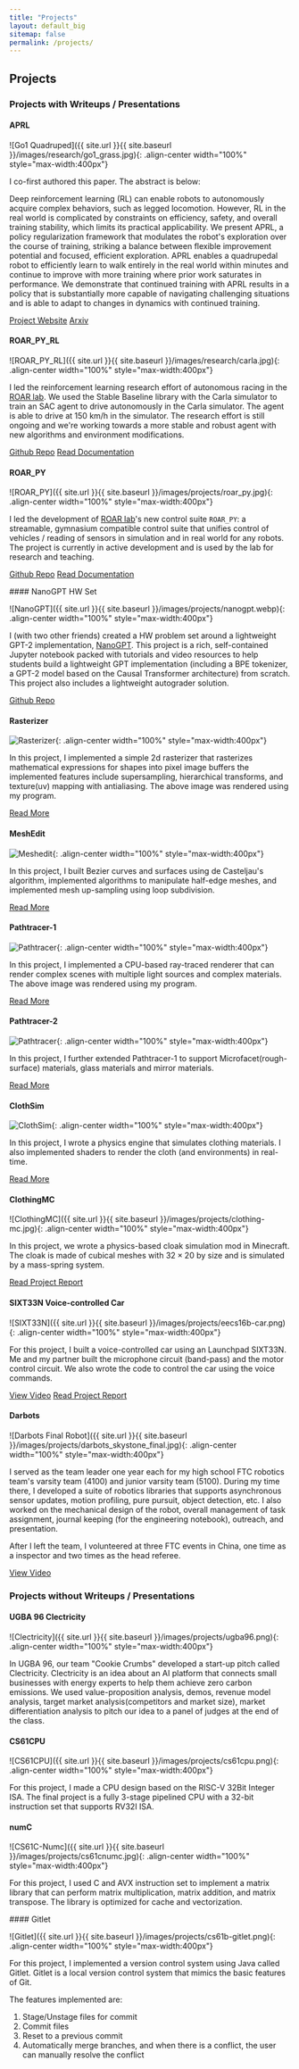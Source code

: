```yaml
---
title: "Projects"
layout: default_big
sitemap: false
permalink: /projects/
---
```


## Projects

### Projects with Writeups / Presentations

<div class="row">

<div class="col-sm-12 col-md-6 col-lg-4">

#### APRL

![Go1 Quadruped]({{ site.url }}{{ site.baseurl }}/images/research/go1_grass.jpg){: .align-center width="100%" style="max-width:400px"}

I co-first authored this paper. The abstract is below:

Deep reinforcement learning (RL) can enable robots to autonomously acquire complex behaviors, such as legged locomotion. However, RL in the real world is complicated by constraints on efficiency, safety, and overall training stability, which limits its practical applicability. We present APRL, a policy regularization framework that modulates the robot's exploration over the course of training, striking a balance between flexible improvement potential and focused, efficient exploration. APRL enables a quadrupedal robot to efficiently learn to walk entirely in the real world within minutes and continue to improve with more training where prior work saturates in performance. We demonstrate that continued training with APRL results in a policy that is substantially more capable of navigating challenging situations and is able to adapt to changes in dynamics with continued training. 

<a class="btn btn-primary" href="https://sites.google.com/berkeley.edu/aprl/" target="_blank">Project Website</a> <a class="btn btn-primary" href="https://arxiv.org/abs/2310.17634" target="_blank">Arxiv</a>

</div>

<div class="col-sm-12 col-md-6 col-lg-4">

#### ROAR_PY_RL

![ROAR_PY_RL]({{ site.url }}{{ site.baseurl }}/images/research/carla.jpg){: .align-center width="100%" style="max-width:400px"}

I led the reinforcement learning research effort of autonomous racing in the [ROAR lab](https://roar.berkeley.edu/). We used the Stable Baseline library with the Carla simulator to train an SAC agent to drive autonomously in the Carla simulator. The agent is able to drive at 150 km/h in the simulator. The research effort is still ongoing and we're working towards a more stable and robust agent with new algorithms and environment modifications.

<a class="btn btn-primary" href="https://github.com/augcog/ROAR_PY_RL" target="_blank">Github Repo</a> <a class="btn btn-primary" href="https://roar.gitbook.io/roar_py_rl-documentation/" target="_blank">Read Documentation</a>

</div>

<div class="col-sm-12 col-md-6 col-lg-4">

#### ROAR_PY

![ROAR_PY]({{ site.url }}{{ site.baseurl }}/images/projects/roar_py.jpg){: .align-center width="100%" style="max-width:400px"}

I led the development of [ROAR lab](https://roar.berkeley.edu/)'s new control suite `ROAR_PY`: a streamable, gymnasium compatible control suite that unifies control of vehicles / reading of sensors in simulation and in real world for any robots. The project is currently in active development and is used by the lab for research and teaching.

<a class="btn btn-primary" href="https://github.com/augcog/ROAR_PY" target="_blank">Github Repo</a> <a class="btn btn-primary" href="https://roar.gitbook.io/roar_py-documentation/" target="_blank">Read Documentation</a>

</div>

<div class="col-sm-12 col-md-6 col-lg-4">
#### NanoGPT HW Set

![NanoGPT]({{ site.url }}{{ site.baseurl }}/images/projects/nanogpt.webp){: .align-center width="100%" style="max-width:400px"}

I (with two other friends) created a HW problem set around a lightweight GPT-2 implementation, [NanoGPT](https://github.com/karpathy/nanoGPT). This project is a rich, self-contained Jupyter notebook packed with tutorials and video resources to help students build a lightweight GPT implementation (including a BPE tokenizer, a GPT-2 model based on the Causal Transformer architecture) from scratch. This project also includes a lightweight autograder solution.

<a class="btn btn-primary" href="https://github.com/KevinLiu819/CS182_FP_Final">Github Repo</a>
</div>

<div class="col-sm-12 col-md-6 col-lg-4">

#### Rasterizer

![Rasterizer](https://www.quantumcookie.xyz/Opensourced-Study-Notes-Berkeley/CS184/proj1-rasterizer-writeup/images/task6-nearest-l0.png){: .align-center width="100%" style="max-width:400px"}

In this project, I implemented a simple 2d rasterizer that rasterizes mathematical expressions for shapes into pixel image buffers the implemented features include supersampling, hierarchical transforms, and texture(uv) mapping with antialiasing. The above image was rendered using my program.

<a class="btn btn-primary" href="https://www.quantumcookie.xyz/Opensourced-Study-Notes-Berkeley/CS184/proj1-rasterizer-writeup/" target="_blank">Read More</a>

</div>

<div class="col-sm-12 col-md-6 col-lg-4">

#### MeshEdit

![Meshedit](https://www.quantumcookie.xyz/Opensourced-Study-Notes-Berkeley/CS184/proj2-meshedit-writeup/images/task6_beetle_2.png){: .align-center width="100%" style="max-width:400px"} 

In this project, I built Bezier curves and surfaces using de Casteljau's algorithm, implemented algorithms to manipulate half-edge meshes, and implemented mesh up-sampling using loop subdivision. 

<a class="btn btn-primary" href="https://www.quantumcookie.xyz/Opensourced-Study-Notes-Berkeley/CS184/proj2-meshedit-writeup/" target="_blank">Read More</a>

</div>

<div class="col-sm-12 col-md-6 col-lg-4">

#### Pathtracer-1

![Pathtracer](https://www.quantumcookie.xyz/Opensourced-Study-Notes-Berkeley/CS184/proj3-1-pathtracer-writeup/images/task4_dragon_s1024_m5.png){: .align-center width="100%" style="max-width:400px"}

In this project, I implemented a CPU-based ray-traced renderer that can render complex scenes with multiple light sources and complex materials. The above image was rendered using my program.

<a class="btn btn-primary" href="https://www.quantumcookie.xyz/Opensourced-Study-Notes-Berkeley/CS184/proj3-1-pathtracer-writeup/" target="_blank">Read More</a>
</div>

<div class="col-sm-12 col-md-6 col-lg-4">

#### Pathtracer-2

![Pathtracer](https://www.quantumcookie.xyz/Opensourced-Study-Notes-Berkeley/CS184/proj3-2-pathtracer-writeup/images/CBdragon.png){: .align-center width="100%" style="max-width:400px"}

In this project, I further extended Pathtracer-1 to support Microfacet(rough-surface) materials, glass materials and mirror materials.

<a class="btn btn-primary" href="https://www.quantumcookie.xyz/Opensourced-Study-Notes-Berkeley/CS184/proj3-2-pathtracer-writeup/" target="_blank">Read More</a>
</div>

<div class="col-sm-12 col-md-6 col-lg-4">

#### ClothSim

![ClothSim](https://www.quantumcookie.xyz/Opensourced-Study-Notes-Berkeley/CS184/proj4-clothsim-writeup/img/task5_4_cloth.png){: .align-center width="100%" style="max-width:400px"}

In this project, I wrote a physics engine that simulates clothing materials. I also implemented shaders to render the cloth (and environments) in real-time.

<a class="btn btn-primary" href="https://www.quantumcookie.xyz/Opensourced-Study-Notes-Berkeley/CS184/proj4-clothsim-writeup/" target="_blank">Read More</a>
</div>

<div class="col-sm-12 col-md-6 col-lg-4">

#### ClothingMC

![ClothingMC]({{ site.url }}{{ site.baseurl }}/images/projects/clothing-mc.jpg){: .align-center width="100%" style="max-width:400px"}

In this project, we wrote a physics-based cloak simulation mod in Minecraft. The cloak is made of cubical meshes with $32 \times 20$ by size and is simulated by a mass-spring system.

<a class="btn btn-primary" href="https://www.quantumcookie.xyz/Opensourced-Study-Notes-Berkeley/CS184/final-proj-report/" target="_blank">Read Project Report</a>

</div>

<div class="col-sm-12 col-md-6 col-lg-4">

#### SIXT33N Voice-controlled Car

![SIXT33N]({{ site.url }}{{ site.baseurl }}/images/projects/eecs16b-car.png){: .align-center width="100%" style="max-width:400px"}

For this project, I built a voice-controlled car using an Launchpad SIXT33N. Me and my partner built the microphone circuit (band-pass) and the motor control circuit. We also wrote the code to control the car using the voice commands.

<a class="btn btn-primary" href="https://drive.google.com/file/d/1k19iq8nohCx-jr9pTyk09LCv2RZSBb-J/view?usp=sharing" target="_blank">View Video</a> <a class="btn btn-primary" href="https://quantumcookie.xyz/Opensourced-Study-Notes-Berkeley/EECS16B/Hand-on-lab-report.pdf" target="_blank">Read Project Report</a>

</div>

<div class="col-sm-12 col-md-6 col-lg-4">

#### Darbots

![Darbots Final Robot]({{ site.url }}{{ site.baseurl }}/images/projects/darbots_skystone_final.jpg){: .align-center width="100%" style="max-width:400px"}

I served as the team leader one year each for my high school FTC robotics team's varsity team (4100) and junior varsity team (5100). During my time there, I developed a suite of robotics libraries that supports asynchronous sensor updates, motion profiling, pure pursuit, object detection, etc. I also worked on the mechanical design of the robot, overall management of task assignment, journal keeping (for the engineering notebook), outreach, and presentation.

After I left the team, I volunteered at three FTC events in China, one time as a inspector and two times as the head referee.

<a class="btn btn-primary" href="https://youtu.be/UDJrd6aulxk?si=9wrcmNcuGuThwnbY" target="_blank">View Video</a>

</div>

</div>

### Projects without Writeups / Presentations

<div class="row">
<div class="col-sm-12 col-md-6 col-lg-4">

#### UGBA 96 Clectricity
![Clectricity]({{ site.url }}{{ site.baseurl }}/images/projects/ugba96.png){: .align-center width="100%" style="max-width:400px"}

In UGBA 96, our team "Cookie Crumbs" developed a start-up pitch called Clectricity. Clectricity is an idea about an AI platform that connects small businesses with energy experts to help them achieve zero carbon emissions. We used value-proposition analysis, demos, revenue model analysis, target market analysis(competitors and market size), market differentiation analysis to pitch our idea to a panel of judges at the end of the class.

</div>
<div class="col-sm-12 col-md-6 col-lg-4">

#### CS61CPU
![CS61CPU]({{ site.url }}{{ site.baseurl }}/images/projects/cs61cpu.png){: .align-center width="100%" style="max-width:400px"}

For this project, I made a CPU design based on the RISC-V 32Bit Integer ISA. The final project is a fully 3-stage pipelined CPU with a 32-bit instruction set that supports RV32I ISA. 

</div>

<div class="col-sm-12 col-md-6 col-lg-4">

#### numC

![CS61C-Numc]({{ site.url }}{{ site.baseurl }}/images/projects/cs61cnumc.jpg){: .align-center width="100%" style="max-width:400px"}

For this project, I used C and AVX instruction set to implement a matrix library that can perform matrix multiplication, matrix addition, and matrix transpose. The library is optimized for cache and vectorization.

</div>

<div class="col-sm-12 col-md-6 col-lg-4">
#### Gitlet

![Gitlet]({{ site.url }}{{ site.baseurl }}/images/projects/cs61b-gitlet.png){: .align-center width="100%" style="max-width:400px"}

For this project, I implemented a version control system using Java called Gitlet. Gitlet is a local version control system that mimics the basic features of Git. 

The features implemented are:

1. Stage/Unstage files for commit
2. Commit files
3. Reset to a previous commit
4. Automatically merge branches, and when there is a conflict, the user can manually resolve the conflict

</div>


</div>
